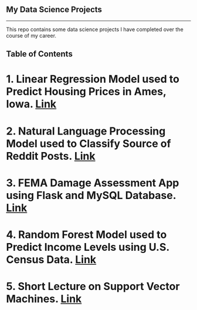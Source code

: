 ## My Data Science Projects
----
This repo contains some data science projects I have completed over the course of my career.  

## Table of Contents

# 1. Linear Regression Model used to Predict Housing Prices in Ames, Iowa. [Link](Linear-Regression-Housing)
# 2. Natural Language Processing Model used to Classify Source of Reddit Posts. [Link](NLP-Reddit)
# 3. FEMA Damage Assessment App using Flask and MySQL Database. [Link](FEMA-Damage-Assessment)
# 4. Random Forest Model used to Predict Income Levels using U.S. Census Data. [Link](Random-Forest-Wage-Level-Predictions)
# 5. Short Lecture on Support Vector Machines. [Link](Support-Vector-Machines)
